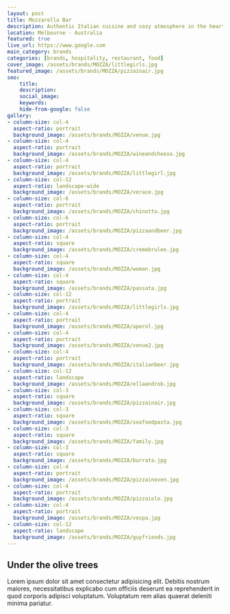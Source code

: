 ```yaml
---
layout: post
title: Mozzarella Bar
description: Authentic Italian cuisine and cozy atmosphere in the heart of Seddon 
location: Melbourne - Australia
featured: true
live_url: https://www.google.com
main_category: brands
categories: [brands, hospitality, restaurant, food]
cover_image: /assets/brands/MOZZA/littlegirls.jpg
featured_image: /assets/brands/MOZZA/pizzainair.jpg
seo:
    title:
    description:
    social_image:
    keywords:
    hide-from-google: false 
gallery:
- column-size: col-4
  aspect-ratio: portrait
  background_image: /assets/brands/MOZZA/venue.jpg
- column-size: col-4
  aspect-ratio: portrait
  background_image: /assets/brands/MOZZA/wineandcheese.jpg
- column-size: col-4
  aspect-ratio: portrait
  background_image: /assets/brands/MOZZA/littlegirl.jpg
- column-size: col-12
  aspect-ratio: landscape-wide
  background_image: /assets/brands/MOZZA/verace.jpg
- column-size: col-6
  aspect-ratio: portrait
  background_image: /assets/brands/MOZZA/chinotto.jpg
- column-size: col-6
  aspect-ratio: portrait
  background_image: /assets/brands/MOZZA/pizzaandbeer.jpg
- column-size: col-4
  aspect-ratio: square
  background_image: /assets/brands/MOZZA/cremebrulee.jpg
- column-size: col-4
  aspect-ratio: square
  background_image: /assets/brands/MOZZA/woman.jpg
- column-size: col-4
  aspect-ratio: square
  background_image: /assets/brands/MOZZA/passata.jpg
- column-size: col-12
  aspect-ratio: portrait
  background_image: /assets/brands/MOZZA/littlegirls.jpg
- column-size: col-4
  aspect-ratio: portrait
  background_image: /assets/brands/MOZZA/aperol.jpg
- column-size: col-4
  aspect-ratio: portrait
  background_image: /assets/brands/MOZZA/venue2.jpg
- column-size: col-4
  aspect-ratio: portrait
  background_image: /assets/brands/MOZZA/italianbeer.jpg
- column-size: col-12
  aspect-ratio: landscape
  background_image: /assets/brands/MOZZA/ellaandrob.jpg
- column-size: col-3
  aspect-ratio: square
  background_image: /assets/brands/MOZZA/pizzainair.jpg
- column-size: col-3
  aspect-ratio: square
  background_image: /assets/brands/MOZZA/seafoodpasta.jpg
- column-size: col-3
  aspect-ratio: square
  background_image: /assets/brands/MOZZA/family.jpg
- column-size: col-3
  aspect-ratio: square
  background_image: /assets/brands/MOZZA/burrata.jpg
- column-size: col-4
  aspect-ratio: portrait
  background_image: /assets/brands/MOZZA/pizzainoven.jpg
- column-size: col-4
  aspect-ratio: portrait
  background_image: /assets/brands/MOZZA/pizzaiolo.jpg
- column-size: col-4
  aspect-ratio: portrait
  background_image: /assets/brands/MOZZA/vespa.jpg
- column-size: col-12
  aspect-ratio: landscape
  background_image: /assets/brands/MOZZA/guyfriends.jpg
---
```


## Under the olive trees

Lorem ipsum dolor sit amet consectetur adipisicing elit. Debitis nostrum maiores, necessitatibus explicabo cum officiis deserunt ea reprehenderit in quod corporis adipisci voluptatum. Voluptatum rem alias quaerat deleniti minima pariatur.


